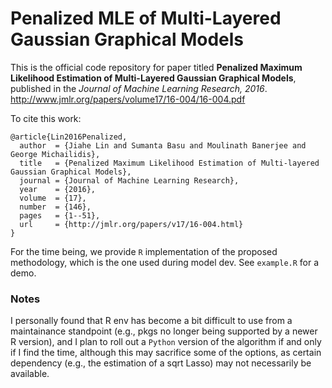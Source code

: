 # Penalized MLE of Multi-Layered Gaussian Graphical Models

This is the official code repository for paper titled **Penalized Maximum Likelihood Estimation of Multi-Layered Gaussian Graphical Models**, published in the _Journal of Machine Learning Research, 2016_. http://www.jmlr.org/papers/volume17/16-004/16-004.pdf

To cite this work: 
```
@article{Lin2016Penalized,
  author  = {Jiahe Lin and Sumanta Basu and Moulinath Banerjee and George Michailidis},
  title   = {Penalized Maximum Likelihood Estimation of Multi-layered Gaussian Graphical Models},
  journal = {Journal of Machine Learning Research},
  year    = {2016},
  volume  = {17},
  number  = {146},
  pages   = {1--51},
  url     = {http://jmlr.org/papers/v17/16-004.html}
}
```

For the time being, we provide `R` implementation of the proposed methodology, which is the one used during model dev. See `example.R` for a demo. 

### Notes

I personally found that R env has become a bit difficult to use from a maintainance standpoint (e.g., pkgs no longer being supported by a newer R version), and I plan to roll out a `Python` version of the algorithm if and only if I find the time, although this may sacrifice some of the options, as certain dependency (e.g., the estimation of a sqrt Lasso) may not necessarily be available. 